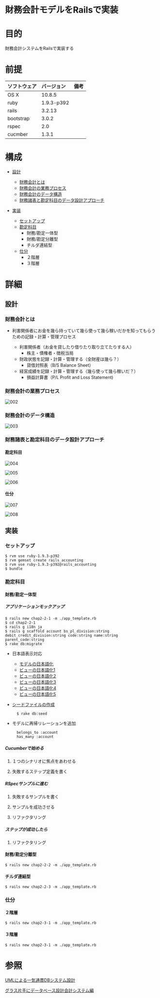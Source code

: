 財務会計モデルをRailsで実装
================

# 目的 #
財務会計システムをRailsで実装する

# 前提 #
| ソフトウェア   | バージョン   | 備考        |
|:---------------|:-------------|:------------|
| OS X           |10.8.5        |             |
| ruby           |1.9.3-p392    |             |
| rails          |3.2.13        |             |
| bootstrap      |3.0.2         |             |
| rspec          |2.0           |             |
| cucmber        |1.3.1         |             |

# 構成 #
+ [設計](#chap1)
  + [財務会計とは](#chap1-1)
  + [財務会計の業務プロセス](#chap1-2)
  + [財務会計のデータ構造](#chap1-3)  
  + [財務諸表と勘定科目のデータ設計アプローチ](#chap1-4)
  
+ [実装](#chap2)
  + [セットアップ](#chap2-1)
  + [勘定科目](#chap2-2)
      + 財務/勘定一体型
      + 財務/勘定分離型
      + チルダ連結型
  + [仕分](#chap2-3)
      + ２階層
      + ３階層

# 詳細 #

## <a name="chap1">設計 ##

### <a name="chap1-1">財務会計とは ###
+ 利害関係者にお金を幾ら持っていて幾ら使って幾ら稼いだかを知ってもらうための記録・計算・管理プロセス

    + 利害関係者（お金を貸したり借りたり取り立てたりする人）
      + 株主・債権者・徴税当局
    + 財政状態を記録・計算・管理する（全財産は幾ら？）
      + 貸借対照表（B/S Balance Sheet）
    + 経営成績を記録・計算・管理する（幾ら使って幾ら稼いだ？）
      + 損益計算書（P/L Profit and Loss Statement)


### <a name="chap1-2">財務会計の業務プロセス ###

![002](img/002.png)

### <a name="chap1-3">財務会計のデータ構造 ###

![003](img/003.png)

### <a name="chap1-4">財務諸表と勘定科目のデータ設計アプローチ ###

#### 勘定科目 ####

![004](img/004.png)

![005](img/005.png)

![006](img/006.png)

#### 仕分 ####

![007](img/007.png)

![008](img/008.png)

## <a name="chap2">実装 ##

### <a name="chap2-1">セットアップ ###

    $ rvm use ruby-1.9.3-p392
    $ rvm gemset create rails_accounting
    $ rvm use ruby-1.9.3-p392@rails_accounting
    $ bundle

### <a name="chap2-2">勘定科目 ###

#### 財務/勘定一体型 ####

##### アプリケーションモックアップ #####

    $ rails new chap2-2-1 -m ./app_template.rb
    $ cd chap2-2-1
    $ rails g i18n ja    
    $ rails g scaffold account bs_pl_division:string debit_credit_division:string code:string name:string parent_code:string
    $ rake db:migrate 

+ 日本語表示対応

    + [モデルの日本語化](chap2-2-1/config/locales/model_ja.yml)
    + [ビューの日本語化1](chap2-2-1/config/locales/view_ja.yml)
    + [ビューの日本語化2](chap2-2-1/app/views/accounts/index.html.erb)
    + [ビューの日本語化3](chap2-2-1/app/views/accounts/show.html.erb)
    + [ビューの日本語化4](chap2-2-1/app/views/accounts/edit.html.erb)
    + [ビューの日本語化5](chap2-2-1/app/views/accounts/new.html.erb)

+ [シードファイルの作成](chap2-2-1/db/seeds.rb)

        $ rake db:seed

+ モデルに再帰リレーションを追加

        belongs_to :account
        has_many :account


##### Cucumberで始める #####

1. １つのシナリオに焦点をあわせる

1. 失敗するステップ定義を書く

##### RSpecサンプルに進む #####

1. 失敗するサンプルを書く

1. サンプルを成功させる

1. リファクタリング

##### ステップが成功したら #####

1. リファクタリング

#### 財務/勘定分離型 ####

    $ rails new chap2-2-2 -m ./app_template.rb

#### チルダ連結型 ####

    $ rails new chap2-2-3 -m ./app_template.rb

### <a name="chap2-3">仕分 ###

#### ２階層 ####

    $ rails new chap2-3-1 -m ./app_template.rb

#### ３階層 ####

    $ rails new chap2-3-1 -m ./app_template.rb

# 参照 #
[UMLによる一気通貫DBシステム設計](http://www.amazon.co.jp/UML%E3%81%AB%E3%82%88%E3%82%8B%E4%B8%80%E6%B0%97%E9%80%9A%E8%B2%ABDB%E3%82%B7%E3%82%B9%E3%83%86%E3%83%A0%E8%A8%AD%E8%A8%88-DB-Magazine-SELECTION-%E7%B4%B0%E5%B7%9D/dp/4798113425)

[グラス片手にデータベース設計会計システム編](http://www.amazon.co.jp/%E3%82%B0%E3%83%A9%E3%82%B9%E7%89%87%E6%89%8B%E3%81%AB%E3%83%87%E3%83%BC%E3%82%BF%E3%83%99%E3%83%BC%E3%82%B9%E8%A8%AD%E8%A8%88~%E8%B2%A9%E5%A3%B2%E7%AE%A1%E7%90%86%E3%82%B7%E3%82%B9%E3%83%86%E3%83%A0%E7%B7%A8-DBMagazine-SELECTION-%E6%A2%85%E7%94%B0-%E5%BC%98%E4%B9%8B/dp/479810566X)
